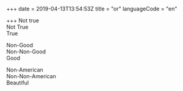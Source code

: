 +++
date = 2019-04-13T13:54:53Z
title = "or"
languageCode = "en"

+++ 
Not true   
Not True    
True   
   
Non-Good   
Non-Non-Good   
Good   
   
Non-American   
Non-Non-American   
Beautiful  